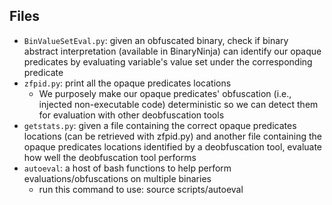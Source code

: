 ## Files 

* `BinValueSetEval.py`: given an obfuscated binary, check if binary abstract interpretation (available in BinaryNinja) can identify our opaque predicates by evaluating variable's value set under the corresponding predicate
* `zfpid.py`: print all the opaque predicates locations
  * We purposely make our opaque predicates' obfuscation (i.e., injected non-executable code) deterministic so we can detect them for evaluation with other deobfuscation tools
* `getstats.py`: given a file containing the correct opaque predicates locations (can be retrieved with zfpid.py) and another file containing the opaque predicates locations identified by a deobfuscation tool, evaluate how well the deobfuscation tool performs
* `autoeval`: a host of bash functions to help perform evaluations/obfuscations on multiple binaries
  * run this command to use: source scripts/autoeval
